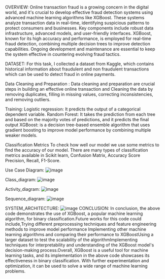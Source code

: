 OVERVIEW:
	Online transaction fraud is a growing concern in the digital world, and it's crucial to develop effective fraud detection systems using advanced machine learning algorithms like XGBoost. These systems analyze transaction data in real-time, identifying suspicious patterns to protect consumers and businesses. Key components include robust data infrastructure, advanced models, and user-friendly interfaces. XGBoost, known for its high accuracy and performance, is employed for real-time fraud detection, combining multiple decision trees to improve detection capabilities. Ongoing development and maintenance are essential to keep the system effective in countering evolving fraud tactics.

DATASET:
	For this task, I collected a dataset from Kaggle, which contains historical information about fraudulent and non fraudulent transactions which can be used to detect fraud in online payments.

Data Cleaning and Preparation :
	Data cleaning and preparation are crucial steps in building an effective online transaction and Cleaning the data by removing duplicates, filling in missing values, correcting inconsistencies, and removing outliers. 

Training:
	Logistic regression: It predicts the output of a categorical dependent variable. 
	Random Forest: It takes the prediction from each tree and based on the majority votes of predictions, and it predicts the final output
	XGBoost: is a decision tree-based ensemble algorithm that uses gradient boosting to improve model performance by combining multiple weaker
models.

Classification Metrics
	To check how well our model we use some metrics to find the accuracy of our model. There are many types of classification metrics available in Scikit learn, Confusion Matrix, Accuracy Score Precision, Recall, F1-Score.

Use Case Diagram:
	![image](https://github.com/Sivasangaran11/online_transaction_fraud_detection/assets/121967949/d57290dd-941c-4b25-9a7b-e0e0ee23a1a0)
 
Class_diagram:
  ![image](https://github.com/Sivasangaran11/online_transaction_fraud_detection/assets/121967949/f40718d9-95fd-4887-bf19-2e754fddc8b5)
  
Activity_diagram:
  ![image](https://github.com/Sivasangaran11/online_transaction_fraud_detection/assets/121967949/b4003719-2333-4123-867d-5f04fd578321)

Sequence_diagram:
  ![image](https://github.com/Sivasangaran11/online_transaction_fraud_detection/assets/121967949/9b51ecdd-9d6a-42f4-b3a6-ec15763aff28)
  
SYSTEM_ARCHITECTURE:
  ![image](https://github.com/Sivasangaran11/online_transaction_fraud_detection/assets/121967949/073b4b0f-1495-4747-87cd-ce124b1806a6)
CONCLUSION:
  In conclusion, the above code demonstrates the use of XGBoost, a popular machine learning algorithm, for binary classification.Future works for this code could include,Trying different preprocessing
techniques and feature engineering methods to improve model performance Implementing other machine learning algorithms and comparing their performance to XGBoostUsing a larger dataset to test the scalability of the
algorithmImplementing techniques for interpretability and understanding of the XGBoost model's decision-making process.Overall, XGBoost is a useful tool for machine learning tasks, and its implementation in the above code showcases
its effectiveness in binary classification. With further experimentation and optimization, it can be used to solve a wide range of machine learning problems.



